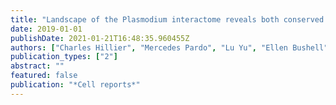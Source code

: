 ```yaml
---
title: "Landscape of the Plasmodium interactome reveals both conserved and species-specific functionality"
date: 2019-01-01
publishDate: 2021-01-21T16:48:35.960455Z
authors: ["Charles Hillier", "Mercedes Pardo", "Lu Yu", "Ellen Bushell", "admin", "Tom Metcalf", "Colin Herd", "Burcu Anar", "Julian C Rayner", "Oliver Billker", " others"]
publication_types: ["2"]
abstract: ""
featured: false
publication: "*Cell reports*"
---
```


